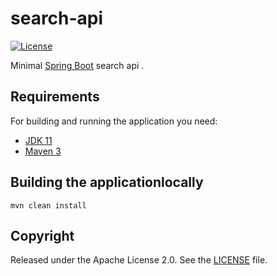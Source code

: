 # search-api

[![License](http://img.shields.io/:license-apache-blue.svg)](http://www.apache.org/licenses/LICENSE-2.0.html)

Minimal [Spring Boot](http://projects.spring.io/spring-boot/) search api .

## Requirements

For building and running the application you need:

- [JDK 11](https://docs.oracle.com/en/java/javase/11/)
- [Maven 3](https://maven.apache.org)

## Building the applicationlocally


```shell
mvn clean install
```


## Copyright

Released under the Apache License 2.0. See the [LICENSE](https://github.com/codecentric/springboot-sample-app/blob/master/LICENSE) file.
